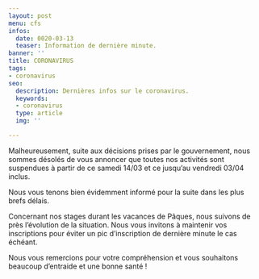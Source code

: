 ```yaml
---
layout: post
menu: cfs
infos:
  date: 0020-03-13
  teaser: Information de dernière minute.
banner: ''
title: CORONAVIRUS
tags:
- coronavirus
seo:
  description: Dernières infos sur le coronavirus.
  keywords:
  - coronavirus
  type: article
  img: ''

---
```

Malheureusement, suite aux décisions prises par le gouvernement, nous sommes désolés de vous annoncer que toutes nos activités sont suspendues à partir de ce samedi 14/03 et ce jusqu’au vendredi 03/04 inclus.

Nous vous tenons bien évidemment informé pour la suite dans les plus brefs délais.

Concernant nos stages durant les vacances de Pâques, nous suivons de près l’évolution de la situation.  Nous vous invitons à maintenir vos inscriptions pour éviter un pic d’inscription de dernière minute le cas échéant.

Nous vous remercions pour votre compréhension et vous souhaitons beaucoup d’entraide et une bonne santé !
